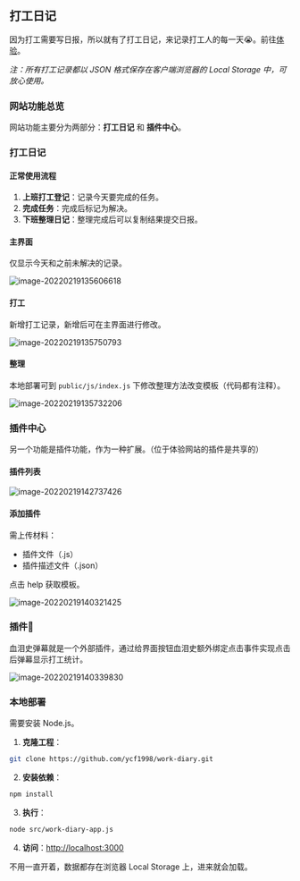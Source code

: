 ## 打工日记

因为打工需要写日报，所以就有了打工日记，来记录打工人的每一天😭。前往[体验](http://175.178.102.32/work-diary/)。

*注：所有打工记录都以 JSON 格式保存在客户端浏览器的 Local Storage 中，可放心使用。*

### 网站功能总览

网站功能主要分为两部分：**打工日记** 和 **插件中心**。

### 打工日记

#### 正常使用流程

1. **上班打工登记**：记录今天要完成的任务。
2. **完成任务**：完成后标记为解决。
3. **下班整理日记**：整理完成后可以复制结果提交日报。

#### 主界面

仅显示今天和之前未解决的记录。

![image-20220219135606618](README.assets/image-20220219135606618.png)

#### 打工

新增打工记录，新增后可在主界面进行修改。

![image-20220219135750793](README.assets/image-20220219135750793.png)

#### 整理

本地部署可到 `public/js/index.js` 下修改整理方法改变模板（代码都有注释）。

![image-20220219135732206](README.assets/image-20220219135732206.png)

### 插件中心

另一个功能是插件功能，作为一种扩展。（位于体验网站的插件是共享的）

#### 插件列表

![image-20220219142737426](README.assets/image-20220219142737426.png) 

#### 添加插件

需上传材料：

- 插件文件（.js）
- 插件描述文件（.json）

点击 help 获取模板。

![image-20220219140321425](README.assets/image-20220219140321425.png)

### 插件🌰

血泪史弹幕就是一个外部插件，通过给界面按钮血泪史额外绑定点击事件实现点击后弹幕显示打工统计。

![image-20220219140339830](README.assets/image-20220219140339830.png)  

### 本地部署

需要安装 Node.js。

1. **克隆工程**：

```bash
git clone https://github.com/ycf1998/work-diary.git
```

2. **安装依赖**：

```bash
npm install
```

3. **执行**：

```bash
node src/work-diary-app.js
```

4. **访问**：[http://localhost:3000](http://localhost:3000)

不用一直开着，数据都存在浏览器 Local Storage 上，进来就会加载。
